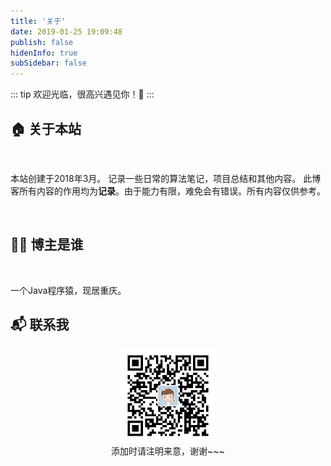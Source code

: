```yaml
---
title: '关于'
date: 2019-01-25 19:09:48
publish: false
hidenInfo: true
subSidebar: false
---
```

::: tip
欢迎光临，很高兴遇见你！🤝
:::
<br/>

## 🏠 关于本站
<br/>

本站创建于2018年3月。 记录一些日常的算法笔记，项目总结和其他内容。
此博客所有内容的作用均为**记录**。由于能力有限，难免会有错误。所有内容仅供参考。

<br/>

## 👨‍💻 博主是谁
<br/>

一个Java程序猿，现居重庆。
<br>

## 📬 联系我
<center><img src="/qr.jpg" width = "150" height = "150"/></center>
<center>添加时请注明来意，谢谢~~~</center>

<br/>

